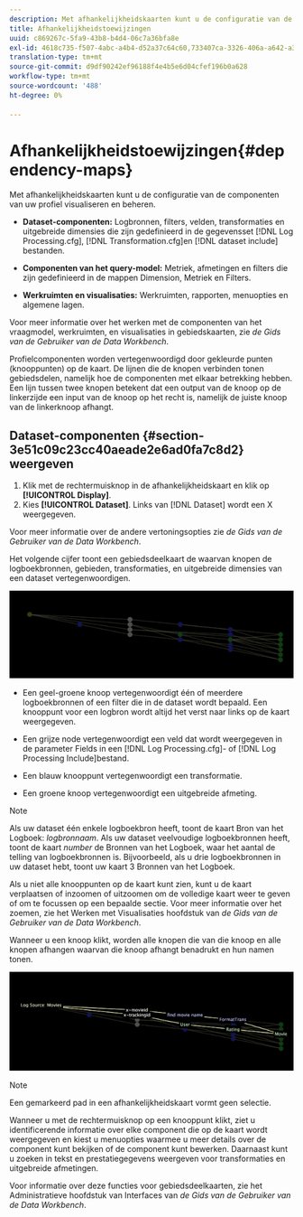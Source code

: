 ```yaml
---
description: Met afhankelijkheidskaarten kunt u de configuratie van de componenten van uw profiel visualiseren en beheren.
title: Afhankelijkheidstoewijzingen
uuid: c869267c-5fa9-43b8-b4d4-06c7a36bfa8e
exl-id: 4618c735-f507-4abc-a4b4-d52a37c64c60,733407ca-3326-406a-a642-a3ea3d3f6b8b
translation-type: tm+mt
source-git-commit: d9df90242ef96188f4e4b5e6d04cfef196b0a628
workflow-type: tm+mt
source-wordcount: '488'
ht-degree: 0%

---
```


# Afhankelijkheidstoewijzingen{#dependency-maps}

Met afhankelijkheidskaarten kunt u de configuratie van de componenten van uw profiel visualiseren en beheren.

* **Dataset-componenten:** Logbronnen, filters, velden, transformaties en uitgebreide dimensies die zijn gedefinieerd in de gegevensset  [!DNL Log Processing.cfg],  [!DNL Transformation.cfg]en  [!DNL dataset include] bestanden.

* **Componenten van het query-model:** Metriek, afmetingen en filters die zijn gedefinieerd in de mappen Dimension, Metriek en Filters.
* **Werkruimten en visualisaties:** Werkruimten, rapporten, menuopties en algemene lagen.

Voor meer informatie over het werken met de componenten van het vraagmodel, werkruimten, en visualisaties in gebiedskaarten, zie *de Gids van de Gebruiker van de Data Workbench*.

Profielcomponenten worden vertegenwoordigd door gekleurde punten (knooppunten) op de kaart. De lijnen die de knopen verbinden tonen gebiedsdelen, namelijk hoe de componenten met elkaar betrekking hebben. Een lijn tussen twee knopen betekent dat een output van de knoop op de linkerzijde een input van de knoop op het recht is, namelijk de juiste knoop van de linkerknoop afhangt.

## Dataset-componenten {#section-3e51c09c23cc40aeade2e6ad0fa7c8d2} weergeven

1. Klik met de rechtermuisknop in de afhankelijkheidskaart en klik op **[!UICONTROL Display]**.
1. Kies **[!UICONTROL Dataset]**. Links van [!DNL Dataset] wordt een X weergegeven.

Voor meer informatie over de andere vertoningsopties zie *de Gids van de Gebruiker van de Data Workbench*.

Het volgende cijfer toont een gebiedsdeelkaart de waarvan knopen de logboekbronnen, gebieden, transformaties, en uitgebreide dimensies van een dataset vertegenwoordigen.

![](assets/vis_DependencyMap.png)

* Een geel-groene knoop vertegenwoordigt één of meerdere logboekbronnen of een filter die in de dataset wordt bepaald. Een knooppunt voor een logbron wordt altijd het verst naar links op de kaart weergegeven.
* Een grijze node vertegenwoordigt een veld dat wordt weergegeven in de parameter Fields in een [!DNL Log Processing.cfg]- of [!DNL Log Processing Include]bestand.

* Een blauw knooppunt vertegenwoordigt een transformatie.
* Een groene knoop vertegenwoordigt een uitgebreide afmeting.

>[!NOTE]
>
>Als uw dataset één enkele logboekbron heeft, toont de kaart Bron van het Logboek: *logbronnaam*. Als uw dataset veelvoudige logboekbronnen heeft, toont de kaart *number* de Bronnen van het Logboek, waar het aantal de telling van logboekbronnen is. Bijvoorbeeld, als u drie logboekbronnen in uw dataset hebt, toont uw kaart 3 Bronnen van het Logboek.

Als u niet alle knooppunten op de kaart kunt zien, kunt u de kaart verplaatsen of inzoomen of uitzoomen om de volledige kaart weer te geven of om te focussen op een bepaalde sectie. Voor meer informatie over het zoemen, zie het Werken met Visualisaties hoofdstuk van *de Gids van de Gebruiker van de Data Workbench*.

Wanneer u een knoop klikt, worden alle knopen die van die knoop en alle knopen afhangen waarvan die knoop afhangt benadrukt en hun namen tonen.

![](assets/vis_DependencyMap_HighlightedPath.png)

>[!NOTE]
>
>Een gemarkeerd pad in een afhankelijkheidskaart vormt geen selectie.

Wanneer u met de rechtermuisknop op een knooppunt klikt, ziet u identificerende informatie over elke component die op de kaart wordt weergegeven en kiest u menuopties waarmee u meer details over de component kunt bekijken of de component kunt bewerken. Daarnaast kunt u zoeken in tekst en prestatiegegevens weergeven voor transformaties en uitgebreide afmetingen.

Voor informatie over deze functies voor gebiedsdeelkaarten, zie het Administratieve hoofdstuk van Interfaces van *de Gids van de Gebruiker van de Data Workbench*.
